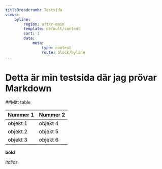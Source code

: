 ```yaml
---
titleBreadcrumb: Testsida
views:
    byline:
        region: after-main
        template: default/content
        sort: 1
        data:
            meta:
                type: content
                route: block/byline
...
```



Detta är min testsida där jag prövar Markdown
==============================================

##Mitt table

|  Nummer 1     | Nummer 2      |
|---------------|---------------|
| objekt 1      | objekt 4      |
| objekt 2      | objekt 5      |
| objekt 3      | objekt 6      |

**bold**

*italics*
